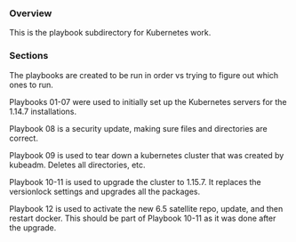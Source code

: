 ### Overview ###

This is the playbook subdirectory for Kubernetes work.


### Sections ###

The playbooks are created to be run in order vs trying to figure out which ones to run.

Playbooks 01-07 were used to initially set up the Kubernetes servers for the 1.14.7 installations.

Playbook 08 is a security update, making sure files and directories are correct.

Playbook 09 is used to tear down a kubernetes cluster that was created by kubeadm. Deletes all directories, etc.

Playbook 10-11 is used to upgrade the cluster to 1.15.7. It replaces the versionlock settings and upgrades all the packages.

Playbook 12 is used to activate the new 6.5 satellite repo, update, and then restart docker. This should be part of Playbook 10-11 as it was done after the upgrade.

